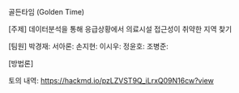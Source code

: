 골든타임 (Golden Time)

[주제] 
데이터분석을 통해 응급상황에서 의료시설 접근성이 취약한 지역 찾기

[팀원]
박경재:
서아론:
손지현:
이시우:
정윤호:
조병준:

[방법론]



토의 내역:
https://hackmd.io/pzLZVST9Q_iLrxQ09N16cw?view